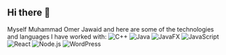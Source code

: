 ## Hi there 👋
Myself Muhammad Omer Jawaid and here are some of the technologies and languages I have worked with:
![C++](https://img.shields.io/badge/C++-11-blue)
![Java](https://img.shields.io/badge/Java-8-orange)
![JavaFX](https://img.shields.io/badge/JavaFX-11-purple)
![JavaScript](https://img.shields.io/badge/JavaScript-ES6+-yellow)
![React](https://img.shields.io/badge/React-16.13.1-blue)
![Node.js](https://img.shields.io/badge/Node.js-12.18.3-green)
![WordPress](https://img.shields.io/badge/WordPress-5.5-blue)

<!--
**OmerJawaid/OmerJawaid** is a ✨ _special_ ✨ repository because its `README.md` (this file) appears on your GitHub profile.

Here are some ideas to get you started:

- 🔭 I’m currently working on ...
- 🌱 I’m currently learning ...
- 👯 I’m looking to collaborate on ...
- 🤔 I’m looking for help with ...
- 💬 Ask me about ...
- 📫 How to reach me: ...
- 😄 Pronouns: ...
- ⚡ Fun fact: ...
-->
